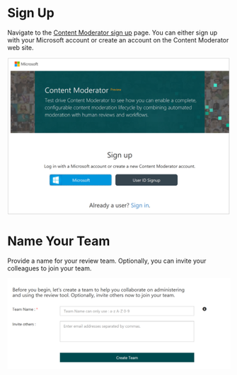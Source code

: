 <!--
NavPath: Content Moderator/Review Tool User Guide
LinkLabel: Sign up
Url: content-moderator/documentation/review-tool-user-guide/sign-up
Weight: 189
-->

# Sign Up #
Navigate to the [Content Moderator sign up](http://contentmoderator.cognitive.microsoft.com/Account/Signup) page. You can either sign up with your Microsoft account or create an account on the Content Moderator web site.

![Sign up](images/0-Signup-1.PNG)

# Name Your Team #
Provide a name for your review team. Optionally, you can invite your colleagues to join your team.

![Create Team](images/0-Team-Name.PNG)
